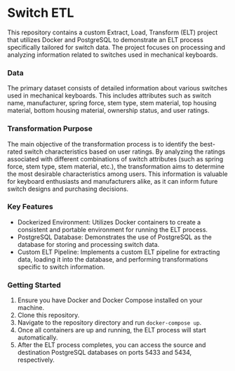 # Switch ETL

This repository contains a custom Extract, Load, Transform (ELT) project that utilizes Docker and PostgreSQL to demonstrate an ELT process specifically tailored for switch data. The project focuses on processing and analyzing information related to switches used in mechanical keyboards.

### Data

The primary dataset consists of detailed information about various switches used in mechanical keyboards. This includes attributes such as switch name, manufacturer, spring force, stem type, stem material, top housing material, bottom housing material, ownership status, and user ratings.

### Transformation Purpose

The main objective of the transformation process is to identify the best-rated switch characteristics based on user ratings. By analyzing the ratings associated with different combinations of switch attributes (such as spring force, stem type, stem material, etc.), the transformation aims to determine the most desirable characteristics among users. This information is valuable for keyboard enthusiasts and manufacturers alike, as it can inform future switch designs and purchasing decisions.

### Key Features

- Dockerized Environment: Utilizes Docker containers to create a consistent and portable environment for running the ELT process.
- PostgreSQL Database: Demonstrates the use of PostgreSQL as the database for storing and processing switch data.
- Custom ELT Pipeline: Implements a custom ELT pipeline for extracting data, loading it into the database, and performing transformations specific to switch information.

### Getting Started

1. Ensure you have Docker and Docker Compose installed on your machine.
2. Clone this repository.
3. Navigate to the repository directory and run `docker-compose up`.
4. Once all containers are up and running, the ELT process will start automatically.
5. After the ELT process completes, you can access the source and destination PostgreSQL databases on ports 5433 and 5434, respectively.
